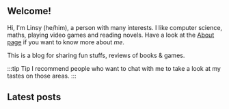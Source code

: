 ## Welcome!

Hi, I'm Linsy (he/him), a person with many interests. I like computer science, maths, playing video games and reading novels. Have a look at the [About page](/about) if you want to know more about *me*.

This is a blog for sharing fun stuffs, reviews of books & games.

:::tip Tip
I recommend people who want to chat with me to take a look at my tastes on those areas.
:::


<h2 id="latest-entries-header">Latest posts</h2>

<div id="latest-blog-entries">
  <!-- The blog-summary index view will insert titles of the latest 10 entries here.
       To change the behaviour or styling,
       edit the [index.views.blog-summary] section in soupault.toml
    -->
</div>
